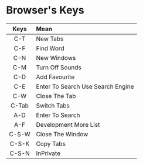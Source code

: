 # Browser's Keys
| Keys | Mean |
| :--: | :-- |
| C-T | New Tabs |
| C-F | Find Word |
| C-N | New Windows |
| C-M | Turn Off Sounds |
| C-D | Add Favourite |
| C-E | Enter To Search Use Search Engine |
| C-W | Close The Tab |
| C-Tab | Switch Tabs |
| A-D | Enter To Search |
| A-F | Development More List |
| C-S-W | Close The Window |
| C-S-K | Copy Tabs |
| C-S-N | InPrivate |

